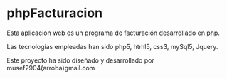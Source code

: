 # phpFacturacion

Esta aplicación web es un programa de facturación desarrollado en php.

Las tecnologías empleadas han sido php5, html5, css3, mySql5, Jquery.

Este proyecto ha sido diseñado y desarrollado por musef2904(arroba)gmail.com
